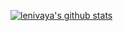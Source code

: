 [![lenivaya's github stats](https://github-readme-stats.vercel.app/api?username=lenivaya&count_private=true&include_all_commits=true&show_icons=true&hide_title=true&hide_border=true)](https://github.com/Lenivaya)
